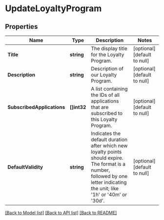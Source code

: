 # UpdateLoyaltyProgram

## Properties
Name | Type | Description | Notes
------------ | ------------- | ------------- | -------------
**Title** | **string** | The display title for the Loyalty Program. | [optional] [default to null]
**Description** | **string** | Description of our Loyalty Program. | [optional] [default to null]
**SubscribedApplications** | **[]int32** | A list containing the IDs of all applications that are subscribed to this Loyalty Program. | [optional] [default to null]
**DefaultValidity** | **string** | Indicates the default duration after which new loyalty points should expire. The format is a number, followed by one letter indicating the unit; like &#39;1h&#39; or &#39;40m&#39; or &#39;30d&#39;. | [optional] [default to null]

[[Back to Model list]](../README.md#documentation-for-models) [[Back to API list]](../README.md#documentation-for-api-endpoints) [[Back to README]](../README.md)


